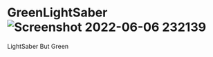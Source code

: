 # GreenLightSaber![Screenshot 2022-06-06 232139](https://user-images.githubusercontent.com/102345849/172288889-f65bd468-d057-43d6-bb53-a2fec5a485ab.png)

LightSaber But Green
